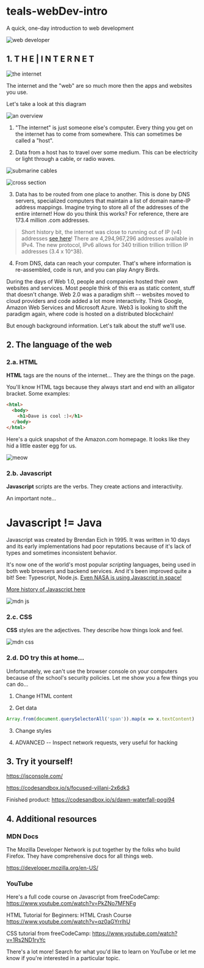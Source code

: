 # teals-webDev-intro
A quick, one-day introduction to web development

![web developer](https://i.redd.it/k40nru2yhuz81.png)

## 1. T H E  |  I N T E R N E T

![the internet](https://i.imgur.com/zjwHc.jpg)

The internet and the "web" are so much more then the apps and websites you use. 

Let's take a look at this diagram

![an overview](https://miro.medium.com/max/1400/0*MWZMHpadhLQ3ElJG.jpg)

1. "The internet" is just someone else's computer. Every thing you get on the internet has to come from somewhere. This can sometimes be called a "host".

2. Data from a host has to travel over some medium. This can be electricity or light through a cable, or radio waves.

![submarine cables](./images/submarine-cables.png)

![cross section](https://i.redd.it/pp1m5yr2lh171.jpg)

3. Data has to be routed from one place to another. This is done by DNS servers, specialized computers that maintain a list of domain name-IP address mappings. Imagine trying to store all of the addresses of the entire internet! How do you think this works? For reference, there are 173.4 million .com addresses. 

> Short history bit, the internet was close to running out of IP (v4) addresses [see here](https://www.datacenterdynamics.com/en/opinions/the-ipv4-run-out-one-year-on/)! There are 4,294,967,296 addresses available in IPv4. The new protocol, IPv6 allows for 340 trillion trillion trillion IP addresses (3.4 x 10^38). 

4. From DNS, data can reach your computer. That's where information is re-assembled, code is run, and you can play Angry Birds.

During the days of Web 1.0, people and companies hosted their own websites and services. Most people think of this era as static content, stuff that doesn't change. Web 2.0 was a paradigm shift -- websites moved to cloud providers and code added a lot more interactivity. Think Google, Amazon Web Services and Microsoft Azure. Web3 is looking to shift the paradigm again, where code is hosted on a distributed blockchain!

But enough background information. Let's talk about the stuff we'll use.


## 2. The language of the web 

### 2.a. HTML

**HTML** tags are the nouns of the internet... They are the things on the page.

You'll know HTML tags because they always start and end with an alligator bracket. Some examples:

```html
<html>
  <body>
    <h1>Dave is cool :)</h1>
  </body>
</html>
```

Here's a quick snapshot of the Amazon.com homepage. It looks like they hid a little easter egg for us.

![meow](./images/amazon-homepage.png)

### 2.b. Javascript

**Javascript** scripts are the verbs. They create actions and interactivity.

An important note...

# Javascript != Java

Javascript was created by Brendan Eich in 1995. It was written in 10 days and its early implementations had poor reputations because of it's lack of types and sometimes inconsistent behavior.

It's now one of the world's most popular _scripting_ languages, being used in both web browsers and backend services. And it's been improved quite a bit! See: Typescript, Node.js. [Even NASA is using Javascript in space!](https://openjsf.org/wp-content/uploads/sites/84/2020/02/Case_Study-Node.js-NASA.pdf) 

[More history of Javascript here](https://launchschool.com/books/javascript/read/introduction)

![mdn js](./images/mdn-js.png)

### 2.c. CSS

**CSS** styles are the adjectives. They describe how things look and feel.

![mdn css](./images/mdn-css.png)

### 2.d. DO try this at home...

Unfortunately, we can't use the browser console on your computers because of the school's security policies. Let me show you a few things you can do...

1. Change HTML content

2. Get data

```js
Array.from(document.querySelectorAll('span')).map(x => x.textContent)
```

3. Change styles

4. ADVANCED -- Inspect network requests, very useful for hacking

## 3. Try it yourself!

https://jsconsole.com/

https://codesandbox.io/s/focused-villani-2x6dk3

Finished product: https://codesandbox.io/s/dawn-waterfall-pogi94

## 4. Additional resources

### MDN Docs

The Mozilla Developer Network is put together by the folks who build Firefox. They have comprehensive docs for all things web.

https://developer.mozilla.org/en-US/

### YouTube

Here's a full code course on Javascript from freeCodeCamp: https://www.youtube.com/watch?v=PkZNo7MFNFg

HTML Tutorial for Beginners: HTML Crash Course https://www.youtube.com/watch?v=qz0aGYrrlhU

CSS tutorial from freeCodeCamp: https://www.youtube.com/watch?v=1Rs2ND1ryYc

There's a lot more! Search for what you'd like to learn on YouTube or let me know if you're interested in a particular topic.
